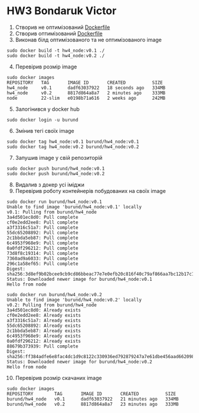 # HW3 Bondaruk Victor

1. Створив не оптимізований [Dockerfile](./v1/Dockerfile)
2. Створив оптимізований [Dockerfile](./v2/Dockerfile)
3. Виконав білд оптимізованого та не оптимізованого image 
```
sudo docker build -t hw4_node:v0.1 ./
sudo docker build -t hw4_node:v0.2 ./
```
4. Перевірив розмір image
```
sudo docker images
REPOSITORY   TAG       IMAGE ID       CREATED          SIZE
hw4_node     v0.1      dadf63037922   18 seconds ago   334MB
hw4_node     v0.2      8817d864a8a7   2 minutes ago    333MB
node         22-slim   e0198b71a616   2 weeks ago      242MB
```
5. Залогінився у docker hub
```
sudo docker login -u burund
```
6. Змінив тегі своїх image
```
sudo docker tag hw4_node:v0.1 burund/hw4_node:v0.1
sudo docker tag hw4_node:v0.2 burund/hw4_node:v0.2
```
7. Запушив image у свій репозиторій
```
sudo docker push burund/hw4_node:v0.1
sudo docker push burund/hw4_node:v0.2
```
8. Видалив з докер усі іміджи
9. Перевірив роботу контейнерів побудованих на своїх image
```
sudo docker run burund/hw4_node:v0.1
Unable to find image 'burund/hw4_node:v0.1' locally
v0.1: Pulling from burund/hw4_node
3a4d501ec8d0: Pull complete 
cf0e2edd2ee8: Pull complete 
a3f3316c51a7: Pull complete 
55dc65208892: Pull complete 
2c1bbda5eb87: Pull complete 
6c4953f968e9: Pull complete 
0a0fdf296212: Pull complete 
73d8f8c19314: Pull complete 
7360ad9a6033: Pull complete 
296c1a58ef65: Pull complete 
Digest: sha256:3d8ef9b02bcee9cb9cd86bbeac77e7e0efb20c816f40c79af866aa7bc12b17c1
Status: Downloaded newer image for burund/hw4_node:v0.1
Hello from node
```
```
sudo docker run burund/hw4_node:v0.2
Unable to find image 'burund/hw4_node:v0.2' locally
v0.2: Pulling from burund/hw4_node
3a4d501ec8d0: Already exists 
cf0e2edd2ee8: Already exists 
a3f3316c51a7: Already exists 
55dc65208892: Already exists 
2c1bbda5eb87: Already exists 
6c4953f968e9: Already exists 
0a0fdf296212: Already exists 
88679b373939: Pull complete 
Digest: sha256:ff384adfe6e8fac4dc1d9c8122c330936ed792879247a7e61dbe456aad662098
Status: Downloaded newer image for burund/hw4_node:v0.2
Hello from node
```
10. Перевірив розмір скачаних image
```
sudo docker images
REPOSITORY        TAG       IMAGE ID       CREATED          SIZE
burund/hw4_node   v0.1      dadf63037922   21 minutes ago   334MB
burund/hw4_node   v0.2      8817d864a8a7   23 minutes ago   333MB
```